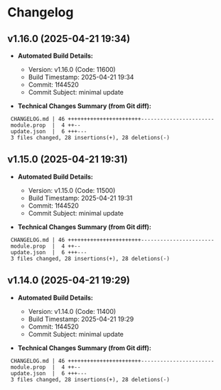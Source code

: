 # Changelog

## v1.16.0 (2025-04-21 19:34)

* **Automated Build Details:**
    * Version: v1.16.0 (Code: 11600)
    * Build Timestamp: 2025-04-21 19:34
    * Commit: 1f44520
    * Commit Subject: minimal update

* **Technical Changes Summary (from Git diff):**
```
 CHANGELOG.md | 46 +++++++++++++++++++++++-----------------------
 module.prop  |  4 ++--
 update.json  |  6 +++---
 3 files changed, 28 insertions(+), 28 deletions(-)
```


## v1.15.0 (2025-04-21 19:31)

* **Automated Build Details:**
    * Version: v1.15.0 (Code: 11500)
    * Build Timestamp: 2025-04-21 19:31
    * Commit: 1f44520
    * Commit Subject: minimal update

* **Technical Changes Summary (from Git diff):**
```
 CHANGELOG.md | 46 +++++++++++++++++++++++-----------------------
 module.prop  |  4 ++--
 update.json  |  6 +++---
 3 files changed, 28 insertions(+), 28 deletions(-)
```


## v1.14.0 (2025-04-21 19:29)

* **Automated Build Details:**
    * Version: v1.14.0 (Code: 11400)
    * Build Timestamp: 2025-04-21 19:29
    * Commit: 1f44520
    * Commit Subject: minimal update

* **Technical Changes Summary (from Git diff):**
```
 CHANGELOG.md | 46 +++++++++++++++++++++++-----------------------
 module.prop  |  4 ++--
 update.json  |  6 +++---
 3 files changed, 28 insertions(+), 28 deletions(-)
```